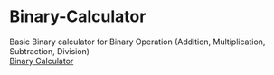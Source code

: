 # Binary-Calculator
Basic Binary calculator for Binary Operation (Addition, Multiplication, Subtraction, Division)
<br>
[Binary Calculator](https://sayan3990.github.io/Binary-Calculator/)
